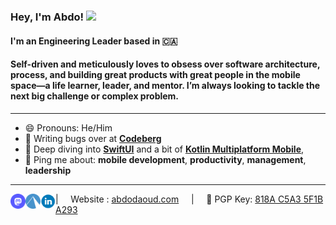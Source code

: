 <h3>Hey, I'm  Abdo!&nbsp;<img src="https://raw.githubusercontent.com/adoughbeau/adoughbeau/main/GIFs/Hi.gif" width="22px"></h3>

#### I'm an Engineering Leader based in 🇨🇦

#### Self-driven and meticulously loves to obsess over software architecture, process, and building great products with great people in the mobile space—a life learner, leader, and mentor. I’m always looking to tackle the next big challenge or complex problem.

---

- 😄 Pronouns: He/Him
- 👾 Writing bugs over at **[Codeberg](https://codeberg.org/abdoughnut)**
- 🌱 Deep diving into **[SwiftUI](https://developer.apple.com/xcode/swiftui/)** and a bit of **[Kotlin Multiplatform Mobile](https://kotlinlang.org/lp/mobile/)**,
- 💬 Ping me about: **mobile development**, **productivity**, **management**, **leadership**

---

<a href="https://hachyderm.io/@abdo">
  <img align="left" alt="Abdo's Mastodon" width="24px" src="https://raw.githubusercontent.com/abdoughnut/abdoughnut/main/Icons/circle_mastodon_icon.svg" />
</a>
<a href="https://codeberg.org/abdoughnut">
  <img align="left" alt="Abdo's Open Source Code" width="24px" src="https://raw.githubusercontent.com/abdoughnut/abdoughnut/main/Icons/circle_codeberg_icon.svg" />
</a>
<a href="https://www.linkedin.com/in/abdoughnut/">
  <img align="left" alt="Abdo's LinkedIn" width="24px" src="https://raw.githubusercontent.com/abdoughnut/abdoughnut/main/Icons/circle_linkedin_icon.svg" />
</a>
| &nbsp;&nbsp;&nbsp; Website : <a href="https://abdodaoud.com/">abdodaoud.com</a> &nbsp;&nbsp;&nbsp; | &nbsp;&nbsp;&nbsp; 🔑 PGP Key: <a href="https://raw.githubusercontent.com/abdoughnut/abdoughnut/main/Keys/818A-C5A3-5F1B-A293.asc">818A C5A3 5F1B A293</a>
